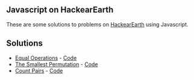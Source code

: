 ## Javascript on HackearEarth

These are some solutions to problems on [HackearEarth](https://hackerearth.com)
using Javascript.

## Solutions

- [Equal Operations](https://www.hackerearth.com/problem/algorithm/equal-operation-2-95be3ed1/) - [Code](solutions/equal-operation.js)
- [The Smallest Permutation](https://www.hackerearth.com/problem/algorithm/equal-operation-2-95be3ed1/) - [Code](solutions/the-smallest-permutation.js)
- [Count Pairs](https://www.hackerearth.com/problem/algorithm/count-pairs-13-c27240a8/) - [Code](solutions/count-pairs.js)
